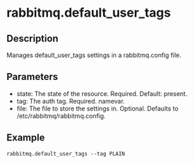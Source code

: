 # rabbitmq.default_user_tags

## Description

Manages default_user_tags settings in a rabbitmq.config file.

## Parameters

* state: The state of the resource. Required. Default: present.
* tag: The auth tag. Required. namevar.
* file: The file to store the settings in. Optional. Defaults to /etc/rabbitmq/rabbitmq.config.

## Example

```shell
rabbitmq.default_user_tags --tag PLAIN
```

